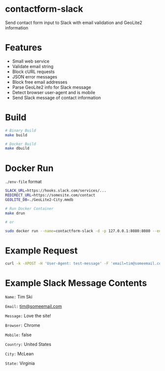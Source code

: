 # contactform-slack
Send contact form input to Slack with email validation and GeoLite2 information

# Features

- Small web service
- Validate email string
- Block cURL requests
- JSON error messages
- Block free email addresses
- Parse GeoLite2 info for Slack message
- Detect browser user-agent and is mobile
- Send Slack message of contact information

# Build

```sh
# Binary Build
make build

# Docker Build
make dbuild
```

# Docker Run

`./env-file` format

```sh
SLACK_URL=https://hooks.slack.com/services/...
REDIRECT_URL=https://somesite.com/contact
GEOLITE_DB=./GeoLite2-City.mmdb
```

```sh
# Run Docker Container
make drun

# or 

sudo docker run --name=contactform-slack -d -p 127.0.0.1:8080:8080 --env-file ./env-file --restart always perlogix:contactform-slack
```

# Example Request

```sh
curl -k -XPOST -H 'User-Agent: test-message' -F 'email=tim@someemail.com' -F 'name=tim ski' -F 'message=whats up' https://localhost:8080/contact
```

# Example Slack Message Contents

`Name:` Tim Ski

`Email:` tim@someemail.com

`Message:` Love the site!

`Browser:` Chrome

`Mobile:` false

`Country:` United States

`City:` McLean

`State:` Virginia